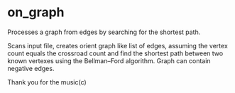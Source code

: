 # on_graph
Processes a graph from edges by searching for the shortest path.

Scans input file, creates orient graph like list of edges, assuming the vertex count equals the crossroad count and find the shortest path between two known vertexes using the Bellman–Ford algorithm. Graph can contain negative edges.

Thank you for the music(c)
